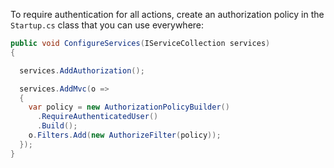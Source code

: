 To require authentication for all actions, create an authorization policy in the `Startup.cs` class that you can use everywhere:

```csharp
public void ConfigureServices(IServiceCollection services)
{

  services.AddAuthorization();

  services.AddMvc(o =>
  {
    var policy = new AuthorizationPolicyBuilder()
      .RequireAuthenticatedUser()
      .Build();
    o.Filters.Add(new AuthorizeFilter(policy));
  });
}
```